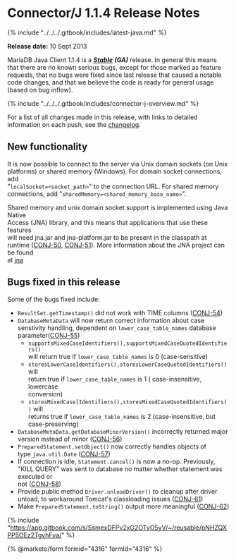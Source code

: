 # Connector/J 1.1.4 Release Notes

{% include "../../../.gitbook/includes/latest-java.md" %}

**Release date:** 10 Sept 2013

MariaDB Java Client 1.1.4 is a [_**Stable**_](../../../community-server/about/release-criteria.md) _**(GA)**_ release. In general this means that there are no known serious bugs, except for those marked as feature requests, that no bugs were fixed since last release that caused a notable code changes, and that we believe the code is ready for general usage (based on bug inflow).

{% include "../../../.gitbook/includes/connector-j-overview.md" %}

For a list of all changes made in this release, with links to detailed\
information on each push, see the [changelog](../changelogs/1.1/1.1.4.md).

## New functionality

It is now possible to connect to the server via Unix domain sockets (on Unix\
platforms) or shared memory (Windows). For domain socket connections, add\
"`localSocket=<socket_path>`" to the connection URL. For shared memory\
connections, add "`sharedMemory=<shared_memory_base_name>`".

Shared memory and unix domain socket support is implemented using Java Native\
Access (JNA) library, and this means that applications that use these features\
will need jna.jar and jna-platform.jar to be present in the classpath at\
runtime ([CONJ-50](https://jira.mariadb.org/browse/CONJ-50), [CONJ-51](https://jira.mariadb.org/browse/CONJ-51)). More information about the JNA project can be found\
at [jna](https://github.com/twall/jna)

## Bugs fixed in this release

Some of the bugs fixed include:

* `ResultSet.getTimestamp()` did not work with TIME columns ([CONJ-54](https://jira.mariadb.org/browse/CONJ-54))
* `DatabaseMetaData` will now return correct information about case\
  senstivity handling, dependent on `lower_case_table_names` database\
  parameter([CONJ-55](https://jira.mariadb.org/browse/CONJ-55))
  * `supportsMixedCaseIdentifiers(),supportsMixedCaseQuotedIdentifiers()`\
    will return true if `lower_case_table_names` is 0 (case-sensitive)
  * `storesLowerCaseIdentifiers(),storesLowerCaseQuotedIdentifiers()` will\
    return true if `lower_case_table_names` is 1 ( case-insensitive, lowercase\
    conversion)
  * `storesMixedCase[Identifiers(),storesMixedCaseQuotedIdentifiers()` will\
    returns true if `lower_case_table_names` is 2 (case-insensitive, but\
    case-preserving)
* `DatabaseMetaData.getDatabaseMinorVersion()` incorrectly returned major\
  version instead of minor ([CONJ-56](https://jira.mariadb.org/browse/CONJ-56))
* `PreparedStatement.setObject()` now correctly handles objects of\
  type `java.util.Date` ([CONJ-57](https://jira.mariadb.org/browse/CONJ-57))
* If connection is idle, `Statement.cancel()` is now a no-op. Previously,\
  "KILL QUERY" was sent to database no matter whether statement was executed or\
  not ([CONJ-58](https://jira.mariadb.org/browse/CONJ-58))
* Provide public method `Driver.unloadDriver()` to cleanup after driver\
  unload, to workaround Tomcat's classloading issues ([CONJ-61](https://jira.mariadb.org/browse/CONJ-61))
* Make `PreparedStatement.toString()` output more meaningful ([CONJ-62](https://jira.mariadb.org/browse/CONJ-62))

{% include "https://app.gitbook.com/s/SsmexDFPv2xG2OTyO5yV/~/reusable/pNHZQXPP5OEz2TgvhFva/" %}

{% @marketo/form formid="4316" formId="4316" %}
